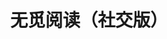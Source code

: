 ---
description: IT新闻加八卦新闻。
layout: post
results:
- primaryGenreName: Book
  version: '3.1'
  artworkUrl100: http://a818.phobos.apple.com/us/r30/Purple4/v4/0f/d3/60/0fd36064-4125-7a30-059e-9135bd4227c1/mzl.jxlgbmpy.png
  trackViewUrl: https://itunes.apple.com/cn/app/wu-mi-yue-du-she-jiao-ban/id742004887?mt=8&uo=4
  artworkUrl60: http://a1302.phobos.apple.com/us/r30/Purple6/v4/1a/55/f0/1a55f0d7-b679-a6b4-8952-4d9f2c8c27b8/Icon.png
  userRatingCountForCurrentVersion: 11
  sellerName: Shenzhen Wumii Technology Limited
  supportedDevices:
  - iPadMini4G
  - iPhone5c
  - iPadFourthGen
  - iPadWifi
  - iPad2Wifi
  - iPodTouchThirdGen
  - iPad23G
  - iPadThirdGen4G
  - iPhone5
  - iPodTouchourthGen
  - iPodTouchFifthGen
  - iPadFourthGen4G
  - iPhone5s
  - iPhone4S
  - iPad3G
  - iPhone-3GS
  - iPhone4
  - iPadMini
  - iPadThirdGen
  genres:
  - 图书
  - 参考
  trackName: 无觅阅读（社交版）
  description: "◆苹果App Store新闻分类“推荐新品”◆ \n◆发布当周即进入App Store免费应用总榜前十◆ \n◆入选《2012最佳APP大选TOP10：实用应用》◆
    \n◆最智能最酷炫的个性化新闻阅读◆ \n\n无觅阅读是一款智能阅读App，通过猜测你的喜好，向你推荐可能感兴趣的文章。推荐内容会随着你的使用不断调整，用得越多越懂你！
    \n\n主要特点： \n\n• 智能推荐，根据你的阅读兴趣自动推荐文章； \n• 精美的排版，给你优雅舒适的阅读体验； \n• 内置海量顶级杂志，可免费订阅；
    \n• 聚合微博上的精彩评论，给你更全面的信息； \n• 记录你的阅读历程，轻松找到看过的好文； \n• 阅读社区，和好友一起分享阅读乐趣和灵感；
    \n• 稍后阅读，电脑上一键添加待读的文章，自动同步到手机端阅读。 \n\n媒体报道: \n\n「作为一款身处热门领域的 App，无觅阅读确实凸显了自己的出彩之处——手势操作和实时推荐都很有效地提升了体验。」——爱范儿
    \n\n「用户在这个平台上进行阅读、分享和互动的行为将会不断改善自己后续获得的个性化内容，因此推荐结果同样也会越来越符合你的阅读喜好。」——36氪
    \n\n「它基于无觅网强大的人工智能技术和协同过滤算法，为用户提供一站式阅读推荐服务，真正做到按用户的阅读习惯智能化的自动推荐相关感兴趣的文章，在这个信息爆炸的时代，有针对性的推出用户感兴趣的文章，确实能让用户省去不少找资讯的时间。」——雷锋网
    \n\n\n用户评价: \n\n「我现在已经离不开无觅阅读了，猜出的文章很合我的口味，大爱！」——@郭海洋 \n\n「比起媒体订阅为中心的阅读模式，我更喜欢无觅这样的个性化阅读，去除噪音和重复信息，更适合沉浸式、连续性阅读。」——@农夫果袁
    \n\n「我喜欢无觅这个产品，真后悔我以前一直都没有好好用过，我喜欢他的猜，喜欢他的离线，能最大效率的提高我的阅读量，整合我的零散时间。」——@加尔文异教徒"
  price: 0
  trackId: 742004887
  releaseDate: '2013-12-17T12:22:59Z'
  screenshotUrls:
  - http://a2.mzstatic.com/us/r30/Purple6/v4/66/11/2c/66112c6c-7856-5082-e707-66a5f84cfe16/screen1136x1136.jpeg
  - http://a3.mzstatic.com/us/r30/Purple/v4/79/13/58/791358f1-7a24-483a-46e0-594fb0264dcb/screen1136x1136.jpeg
  - http://a3.mzstatic.com/us/r30/Purple4/v4/9f/69/65/9f6965ba-bca0-b1b6-3d36-d777751a87b0/screen1136x1136.jpeg
  - http://a4.mzstatic.com/us/r30/Purple4/v4/3d/7a/53/3d7a5341-55f1-0fca-e3e2-6a9414e1165b/screen1136x1136.jpeg
  - http://a2.mzstatic.com/us/r30/Purple4/v4/82/9d/c8/829dc83a-1d7f-131e-10a1-626b06d0c2b8/screen1136x1136.jpeg
  artistViewUrl: https://itunes.apple.com/cn/artist/shenzhen-wumii-technology/id593518769?uo=4
  primaryGenreId: 6018
  userRatingCount: 11
  averageUserRatingForCurrentVersion: 5
  kind: software
  fileSizeBytes: '19878872'
  bundleId: com.wumii.reader
  trackContentRating: 12+
  artistName: Shenzhen Wumii Technology Limited
  trackCensoredName: 无觅阅读（社交版）
  isGameCenterEnabled: false
  contentAdvisoryRating: 12+
  languageCodesISO2A:
  - EN
  - ZH
  averageUserRating: 5
  features: &a []
  wrapperType: software
  artworkUrl512: http://a818.phobos.apple.com/us/r30/Purple4/v4/0f/d3/60/0fd36064-4125-7a30-059e-9135bd4227c1/mzl.jxlgbmpy.png
  formattedPrice: 免费
  artistId: 593518769
  genreIds:
  - '6018'
  - '6006'
  currency: CNY
  ipadScreenshotUrls: *a
category: 图书
tags: tag1
resultCount: 1
title: 无觅阅读（社交版）

---